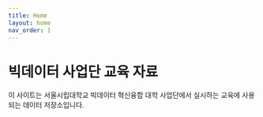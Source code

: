 ```yaml
---
title: Home
layout: home
nav_order: 1
---
```


# 빅데이터 사업단 교육 자료

이 사이트는 서울시립대학교 빅데이터 혁신융합 대학 사업단에서 실시하는 교육에 사용되는 데이터 저장소입니다.



[Just the Docs]: https://just-the-docs.github.io/just-the-docs/
[GitHub Pages]: https://docs.github.com/en/pages
[README]: https://github.com/just-the-docs/just-the-docs-template/blob/main/README.md
[Jekyll]: https://jekyllrb.com
[GitHub Pages / Actions workflow]: https://github.blog/changelog/2022-07-27-github-pages-custom-github-actions-workflows-beta/
[use this template]: https://github.com/just-the-docs/just-the-docs-template/generate
